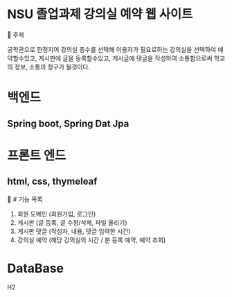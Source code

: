 #  NSU 졸업과제 강의실 예약 웹 사이트
📣 주제

공학관으로 한정지어 강의실 층수를 선택해 이용자가 필요로하는 강의실을 선택하여 예약할수있고, 
게시판에 글을 등록할수있고, 게시글에 댓글을 작성하여 소통함으로써 학교의 정보, 소통의 창구가 될것이다.

# 백엔드
## Spring boot, Spring Dat Jpa

# 프론트 엔드
## html, css, thymeleaf


📣 # 기능 목록
1. 회원 도메인 (회원가입, 로그인) 
2. 게시판 (글 등록, 글 수정/삭제, 파일 올리기)
3. 게시판 댓글 (작성자, 내용, 댓글 입력한 시간)
4. 강의실 예약 (해당 강의실의 시간 / 분 등록 예약, 예약 조회)

# DataBase
H2
